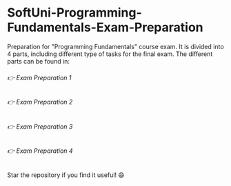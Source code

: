 # SoftUni-Programming-Fundamentals-Exam-Preparation
Preparation for "Programming Fundamentals" course exam. It is divided into 4 parts, including different type of tasks for the final exam. The different parts can be found in: <br/>
###### :point_right: Exam Preparation 1<br/>
###### :point_right: Exam Preparation 2<br/>
###### :point_right: Exam Preparation 3<br/>
###### :point_right: Exam Preparation 4<br/>

Star the repository if you find it useful! :smile:
